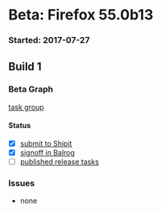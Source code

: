 # Beta: Firefox 55.0b13

### Started: 2017-07-27

## Build 1

### Beta Graph
[task group](https://tools.taskcluster.net/push-inspector/#/SCJmm1VGS4ip3XEQ-BaX0g)


#### Status
- [x] [submit to Shipit](https://wiki.mozilla.org/Release:Release_Automation_on_Mercurial:Starting_a_Release#Submit_to_Ship_It)
- [x] [signoff in Balrog](../how-tos/relpro.md#3-signoffs)
- [ ] [published release tasks](../how-tos/relpro.md#4-publish-release)

### Issues
- none


